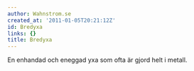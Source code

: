 ```yaml
---
author: Wahnstrom.se
created_at: '2011-01-05T20:21:12Z'
id: Bredyxa
links: {}
title: Bredyxa
---
```


En enhandad och eneggad yxa som ofta är gjord helt i metall.